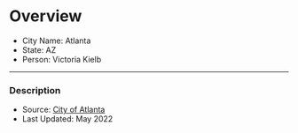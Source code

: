 # Overview

- City Name: Atlanta
- State: AZ
- Person: Victoria Kielb

---

### Description

+ Source: [City of Atlanta](https://gis.atlantaga.gov/?page=OPEN-DATA-HUB)
+ Last Updated: May 2022
